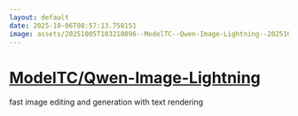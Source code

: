 ```yaml
---
layout: default
date: 2025-10-06T08:57:13.758151
image: assets/20251005T103218096--ModelTC--Qwen-Image-Lightning--20251005T104136569--cropped.png
---
```


# [ModelTC/Qwen-Image-Lightning](https://github.com/ModelTC/Qwen-Image-Lightning)

fast image editing and generation with text rendering
